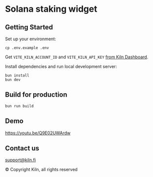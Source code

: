 # Solana staking widget

## Getting Started
Set up your environment:
```
cp .env.example .env
```

Get `VITE_KILN_ACCOUNT_ID` and `VITE_KILN_API_KEY` [from Kiln Dashboard](https://docs.kiln.fi/v1/kiln-products/connect/accessing-kiln-connect#generating-an-api-key-by-creating-a-new-application).


Install dependencies and run local development server:
```
bun install
bun dev
```


## Build for production

```
bun run build
```

## Demo

https://youtu.be/Q9E02UWArdw

## Contact us

support@kiln.fi

©️ Copyright Kiln, all rights reserved
